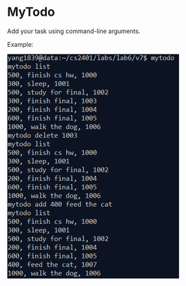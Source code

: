 # MyTodo

Add your task using command-line arguments.

Example: 













![Screenshot](image.png)
